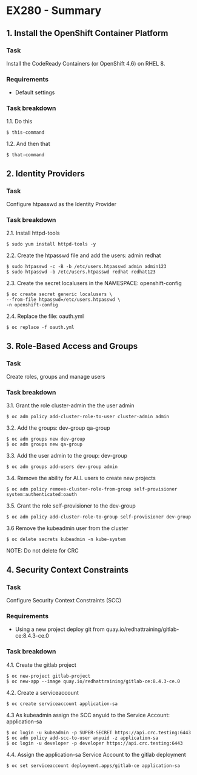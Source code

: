 # EX280 - Summary

## 1. Install the OpenShift Container Platform

### Task
Install the CodeReady Containers (or OpenShift 4.6) on RHEL 8. 

### Requirements
* Default settings

### Task breakdown
1.1. Do this
```
$ this-command
```
1.2. And then that
```
$ that-command
```

## 2. Identity Providers

### Task
Configure htpasswd as the Identity Provider

### Task breakdown
2.1. Install httpd-tools
```
$ sudo yum install httpd-tools -y
```
2.2. Create the htpasswd file and add the users: admin redhat
```
$ sudo htpasswd -c -B -b /etc/users.htpasswd admin admin123
$ sudo htpasswd -b /etc/users.htpasswd redhat redhat123
```
2.3. Create the secret localusers in the NAMESPACE: openshift-config
```
$ oc create secret generic localusers \
--from-file htpasswd=/etc/users.htpasswd \
-n openshift-config
```
2.4. Replace the file: oauth.yml
```
$ oc replace -f oauth.yml
```

## 3. Role-Based Access and Groups

### Task
Create roles, groups and manage users

### Task breakdown
3.1. Grant the role cluster-admin the the user admin
```
$ oc adm policy add-cluster-role-to-user cluster-admin admin
```
3.2. Add the groups:  dev-group  qa-group
```
$ oc adm groups new dev-group
$ oc adm groups new qa-group
```
3.3. Add the user admin to the group: dev-group
```
$ oc adm groups add-users dev-group admin
```
3.4. Remove the ability for ALL users to create new projects
```
$ oc adm policy remove-cluster-role-from-group self-provisioner system:authenticated:oauth
```
3.5. Grant the role self-provisioner to the dev-group
```
$ oc adm policy add-cluster-role-to-group self-provisioner dev-group
```
3.6 Remove the kubeadmin user from the cluster
```
$ oc delete secrets kubeadmin -n kube-system
```
NOTE: Do not delete for CRC

## 4. Security Context Constraints 

### Task
Configure Security Context Constraints (SCC)

### Requirements
* Using a new project deploy git from quay.io/redhattraining/gitlab-ce:8.4.3-ce.0

### Task breakdown
4.1. Create the gitlab project
```
$ oc new-project gitlab-project
$ oc new-app --image quay.io/redhattraining/gitlab-ce:8.4.3-ce.0
```
4.2. Create a serviceaccount
```
$ oc create serviceaccount application-sa
```
4.3 As kubeadmin assign the SCC anyuid to the Service Account: application-sa
```
$ oc login -u kubeadmin -p SUPER-SECRET https://api.crc.testing:6443
$ oc adm policy add-scc-to-user anyuid -z application-sa
$ oc login -u developer -p developer https://api.crc.testing:6443
```
4.4. Assign the application-sa Service Account to the gitlab deployment
```
$ oc set serviceaccount deployment.apps/gitlab-ce application-sa
```
